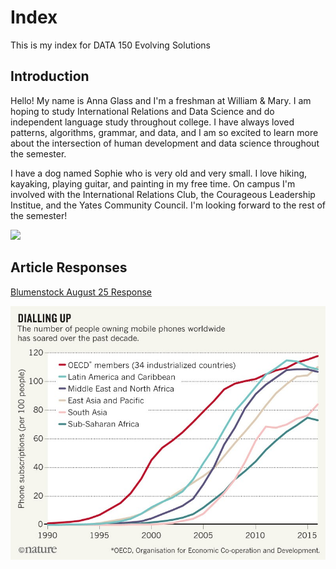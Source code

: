 # Index

This is my index for DATA 150 Evolving Solutions

## Introduction

Hello! My name is Anna Glass and I'm a freshman at William & Mary. I am hoping to study International Relations and Data Science and do independent language study throughout college. I have always loved patterns, algorithms, grammar, and data, and I am so excited to learn more about the intersection of human development and data science throughout the semester. 

I have a dog named Sophie who is very old and very small. I love hiking, kayaking, playing guitar, and painting in my free time. On campus I'm involved with the International Relations Club, the Courageous Leadership Institue, and the Yates Community Council. I'm looking forward to the rest of the semester! 

![](Wren.jpg)

## Article Responses
[Blumenstock August 25 Response](blumenstock.md)

![](chart.jpg)

